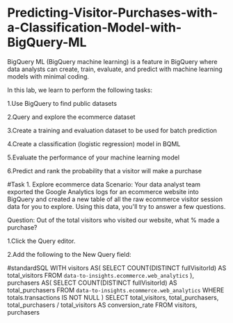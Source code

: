 # Predicting-Visitor-Purchases-with-a-Classification-Model-with-BigQuery-ML
BigQuery ML (BigQuery machine learning) is a feature in BigQuery where data analysts can create, train, evaluate, and predict with machine learning models with minimal coding.

In this lab, we learn to perform the following tasks:

1.Use BigQuery to find public datasets

2.Query and explore the ecommerce dataset

3.Create a training and evaluation dataset to be used for batch prediction

4.Create a classification (logistic regression) model in BQML

5.Evaluate the performance of your machine learning model

6.Predict and rank the probability that a visitor will make a purchase

#Task 1. Explore ecommerce data
Scenario: Your data analyst team exported the Google Analytics logs for an ecommerce website into BigQuery and created a new table of all the raw ecommerce visitor session data for you to explore. Using this data, you'll try to answer a few questions.

Question: Out of the total visitors who visited our website, what % made a purchase?

1.Click the Query editor.

2.Add the following to the New Query field:

#standardSQL
WITH visitors AS(
SELECT
COUNT(DISTINCT fullVisitorId) AS total_visitors
FROM `data-to-insights.ecommerce.web_analytics`
),
purchasers AS(
SELECT
COUNT(DISTINCT fullVisitorId) AS total_purchasers
FROM `data-to-insights.ecommerce.web_analytics`
WHERE totals.transactions IS NOT NULL
)
SELECT
  total_visitors,
  total_purchasers,
  total_purchasers / total_visitors AS conversion_rate
FROM visitors, purchasers
